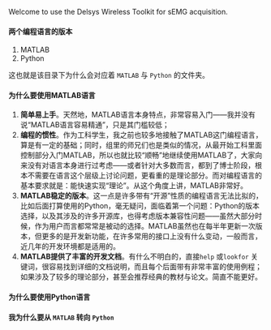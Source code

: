 Welcome to use the Delsys Wireless Toolkit for sEMG acquisition.

#### 两个编程语言的版本
1. MATLAB
2. Python

这也就是该目录下为什么会对应着 `MATLAB` 与 `Python` 的文件夹。

#### 为什么要使用MATLAB语言
1. __简单易上手__。天然地，MATLAB语言本身特点，非常容易入门——我并没有说“MATLAB语言容易精通”，只是其门槛较低；
2. __编程的惯性__。作为工科学生，我之前也较多地接触了MATLAB这门编程语言，算是有一定的基础；同时，组里的师兄们也是类似的情况，从最开始工科里面控制部分入门MATLAB，所以也就比较“顺畅”地继续使用MATLAB了，大家向来没有对语言本身进行过考虑——或者针对大多数而言，都到了博士阶段，根本不需要在语言这个层级上讨论问题，更看重的是理论部分。而对编程语言的基本要求就是：能快速实现“理论”。从这个角度上讲，MATLAB非常好。
3. __MATLAB稳定的版本__。这一点是许多带有“开源”性质的编程语言无法比拟的，比如后面打算使用的Python，毫无疑问，面临着第一个问题：Python的版本选择，以及其涉及的许多开源库，也得考虑版本兼容性问题——虽然大部分时候，作为用户而言都常常是被动的选择。MATLAB虽然也在每半年更新一次版本，但更多的是开发新功能，在许多常用的接口上没有什么变动，一般而言，近几年的开发环境都是适用的。
4. __MATLAB提供了丰富的开发文档__。有什么不明白的，直接`help` 或`lookfor` 关键词，很容易找到详细的文档说明，而且每个后面带有非常丰富的使用例程；如果涉及了较多的理论部分，甚至会推荐经典的教材与论文。简直不能更好。

#### 为什么要使用Python语言

#### 我为什么要从 `MATLAB` 转向 `Python`